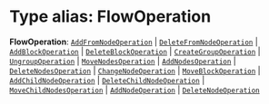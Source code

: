 # Type alias: FlowOperation

**FlowOperation**: [`AddFromNodeOperation`](/auto-docs/document/interfaces/AddFromNodeOperation.md) | [`DeleteFromNodeOperation`](/auto-docs/document/interfaces/DeleteFromNodeOperation.md) | [`AddBlockOperation`](/auto-docs/document/interfaces/AddBlockOperation.md) | [`DeleteBlockOperation`](/auto-docs/document/interfaces/DeleteBlockOperation.md) | [`CreateGroupOperation`](/auto-docs/document/interfaces/CreateGroupOperation.md) | [`UngroupOperation`](/auto-docs/document/interfaces/UngroupOperation.md) | [`MoveNodesOperation`](/auto-docs/document/interfaces/MoveNodesOperation.md) | [`AddNodesOperation`](/auto-docs/document/interfaces/AddNodesOperation.md) | [`DeleteNodesOperation`](/auto-docs/document/interfaces/DeleteNodesOperation.md) | [`ChangeNodeOperation`](/auto-docs/document/interfaces/ChangeNodeOperation.md) | [`MoveBlockOperation`](/auto-docs/document/interfaces/MoveBlockOperation.md) | [`AddChildNodeOperation`](/auto-docs/document/interfaces/AddChildNodeOperation.md) | [`DeleteChildNodeOperation`](/auto-docs/document/interfaces/DeleteChildNodeOperation.md) | [`MoveChildNodesOperation`](/auto-docs/document/interfaces/MoveChildNodesOperation.md) | [`AddNodeOperation`](/auto-docs/document/interfaces/AddNodeOperation.md) | [`DeleteNodeOperation`](/auto-docs/document/interfaces/DeleteNodeOperation.md)
